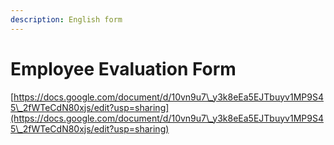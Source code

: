 ```yaml
---
description: English form
---
```


# Employee Evaluation Form

[https://docs.google.com/document/d/10vn9u7\_y3k8eEa5EJTbuyv1MP9S45\_2fWTeCdN80xjs/edit?usp=sharing](https://docs.google.com/document/d/10vn9u7\_y3k8eEa5EJTbuyv1MP9S45\_2fWTeCdN80xjs/edit?usp=sharing)
